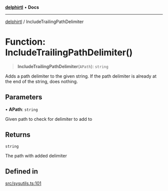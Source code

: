[**delphirtl**](../README.md) • **Docs**

***

[delphirtl](../globals.md) / IncludeTrailingPathDelimiter

# Function: IncludeTrailingPathDelimiter()

> **IncludeTrailingPathDelimiter**(`APath`): `string`

Adds a path delimiter to the given string. If the path delimiter is already at the end of the string, does nothing.

## Parameters

• **APath**: `string`

Given path to check for delimiter to add to

## Returns

`string`

The path with added delimiter

## Defined in

[src/sysutils.ts:101](https://github.com/chuacw/delphirtl/blob/7a1dbc1208d0ae4be883184626c89e323acf7470/src/sysutils.ts#L101)
